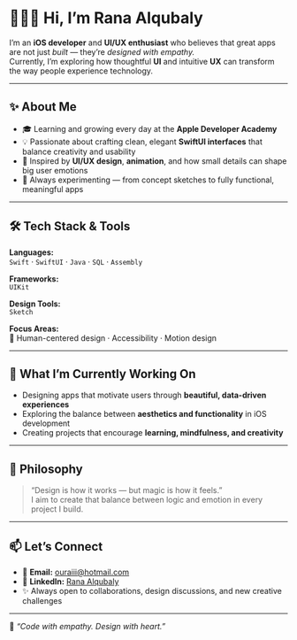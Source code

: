 # 👩🏻‍💻 Hi, I’m **Rana Alqubaly**

I’m an **iOS developer** and **UI/UX enthusiast** who believes that great apps are not just *built* — they’re *designed with empathy.*  
Currently, I’m exploring how thoughtful **UI** and intuitive **UX** can transform the way people experience technology.

---

## ✨ About Me

- 🎓 Learning and growing every day at the **Apple Developer Academy**  
- 💡 Passionate about crafting clean, elegant **SwiftUI interfaces** that balance creativity and usability  
- 🎨 Inspired by **UI/UX design**, **animation**, and how small details can shape big user emotions  
- 🚀 Always experimenting — from concept sketches to fully functional, meaningful apps  

---

## 🛠️ Tech Stack & Tools

**Languages:**  
`Swift` · `SwiftUI` · `Java` · `SQL` · `Assembly`

**Frameworks:**  
`UIKit`

**Design Tools:**  
`Sketch`

**Focus Areas:**  
🎯 Human-centered design · Accessibility · Motion design

---

## 🌱 What I’m Currently Working On

- Designing apps that motivate users through **beautiful, data-driven experiences**  
- Exploring the balance between **aesthetics and functionality** in iOS development  
- Creating projects that encourage **learning, mindfulness, and creativity**

---

## 💭 Philosophy

> “Design is how it works — but magic is how it feels.”  
> I aim to create that balance between logic and emotion in every project I build.  

---

## 📫 Let’s Connect

- 💌 **Email:** [ouraiii@hotmail.com](mailto:ouraiii@hotmail.com)  
- 💼 **LinkedIn:** [Rana Alqubaly](https://www.linkedin.com/in/rana-alqubaily-5a09482a7?utm_source=share&utm_campaign=share_via&utm_content=profile&utm_medium=ios_app)  
- ✨ Always open to collaborations, design discussions, and new creative challenges  

---

🌸 *“Code with empathy. Design with heart.”*

